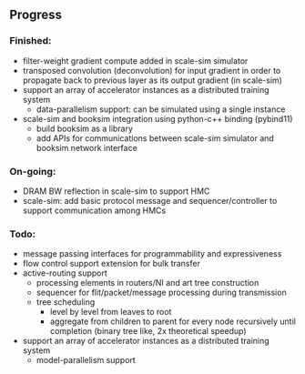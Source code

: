 ## Progress

### Finished:
- filter-weight gradient compute added in scale-sim simulator
- transposed convolution (deconvolution) for input gradient in order to propagate back to previous layer as its output gradient (in scale-sim)
- support an array of accelerator instances as a distributed training system
    - data-parallelism support: can be simulated using a single instance
- scale-sim and booksim integration using python-c++ binding (pybind11)
    - build booksim as a library
    - add APIs for communications between scale-sim simulator and booksim network interface

### On-going:
- DRAM BW reflection in scale-sim to support HMC
- scale-sim: add basic protocol message and sequencer/controller to support communication among HMCs

### Todo:
- message passing interfaces for programmability and expressiveness
- flow control support extension for bulk transfer
- active-routing support
    - processing elements in routers/NI and art tree construction
    - sequencer for flit/packet/message processing during transmission
    - tree scheduling
        - level by level from leaves to root
        - aggregate from children to parent for every node recursively until completion (binary tree like, 2x theoretical speedup)
- support an array of accelerator instances as a distributed training system
    - model-parallelism support 
